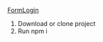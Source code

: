 
[FormLogin](http://htmlpreview.github.io/?https://github.com/pkostia/HW_Mate/blob/master/12LoginForm/dist/index.html)
1. Download or clone project
2. Run npm i
